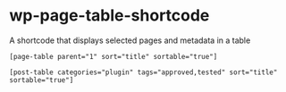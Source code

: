 wp-page-table-shortcode
=======================

A shortcode that displays selected pages and metadata in a table

````
[page-table parent="1" sort="title" sortable="true"]

[post-table categories="plugin" tags="approved,tested" sort="title" sortable="true"]
````
